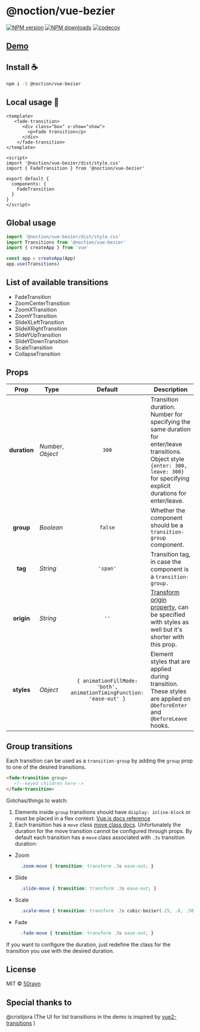 # @noction/vue-bezier

[![NPM version](https://img.shields.io/npm/v/@noction/vue-bezier.svg?style=flat)](https://npmjs.com/package/@noction/vue-bezier)
[![NPM downloads](https://img.shields.io/npm/dm/@noction/vue-bezier.svg?style=flat)](https://npmjs.com/package/@noction/vue-bezier)
[![codecov](https://codecov.io/gh/Noction/vue-bezier/branch/master/graph/badge.svg?token=IJ9ZDYJ65Z)](https://codecov.io/gh/Noction/vue-bezier)

## [Demo](https://noction.github.io/vue-bezier)

## Install :coffee:

```bash
npm i -S @noction/vue-bezier
```

## Local usage :rocket:

```vue
<template>
   <fade-transition>
      <div class="box" v-show="show">
        <p>Fade transition</p>
      </div>
    </fade-transition>
</template>

<script>
import '@noction/vue-bezier/dist/style.css'
import { FadeTransition } from '@noction/vue-bezier'

export default {
  components: {
    FadeTransition
  }
}
</script>
```

## Global usage
```js
import '@noction/vue-bezier/dist/style.css'
import Transitions from '@noction/vue-bezier'
import { createApp } from 'vue'

const app = createApp(App)
app.use(Transitions)
```

## List of available transitions
- FadeTransition
- ZoomCenterTransition
- ZoomXTransition
- ZoomYTransition
- SlideXLeftTransition
- SlideXRightTransition
- SlideYUpTransition
- SlideYDownTransition
- ScaleTransition
- CollapseTransition

## Props

|     Prop     | Type               |                               Default                                | Description                                                                                                                                                                               |
|:------------:|--------------------|:--------------------------------------------------------------------:|-------------------------------------------------------------------------------------------------------------------------------------------------------------------------------------------|
| **duration** | _Number_, _Object_ |                                `300`                                 | Transition duration. Number for specifying the same duration for enter/leave transitions. <br> Object style `{enter: 300, leave: 300}` for specifying explicit durations for enter/leave. |
|  **group**   | _Boolean_          |                               `false`                                | Whether the component should be a `transition-group` component.                                                                                                                           |
|   **tag**    | _String_           |                               `'span'`                               | Transition tag, in case the component is a `transition-group.`                                                                                                                            |
|  **origin**  | _String_           |                                 `''`                                 | [Transform origin property](https://tympanus.net/codrops/css_reference/transform-origin/), can be specified with styles as well but it's shorter with this prop.                          |
|  **styles**  | _Object_           | `{ animationFillMode: 'both', animationTimingFunction: 'ease-out' }` | Element styles that are applied during transition. These styles are applied on `@beforeEnter` and `@beforeLeave` hooks.                                                                   |

## Group transitions
Each transition can be used as a `transition-group` by adding the `group` prop to one of the desired transitions.
```html
<fade-transition group>
   <!--keyed children here-->
</fade-transition>
```
Gotchas/things to watch:
1. Elements inside `group` transitions should have `display: inline-block` or must be placed in a flex context:
   [Vue.js docs reference](https://vuejs.org/v2/guide/transitions.html#List-Move-Transitions)
2. Each transition has a `move` class [move class docs](https://vuejs.org/v2/guide/transitions.html#List-Move-Transitions).
   Unfortunately the duration for the move transition cannot be configured through props. By default each transition has a `move` class associated
   with `.3s` transition duration:

- Zoom
  ```css
    .zoom-move { transition: transform .3s ease-out; }
  ```
- Slide
  ```css
    .slide-move { transition: transform .3s ease-out; }
  ```
- Scale
  ```css
    .scale-move { transition: transform .3s cubic-bezier(.25, .8, .50, 1); }
  ``` 
- Fade
  ```css
    .fade-move { transition: transform .3s ease-out; }
   ``` 
If you want to configure the duration, just redefine the class for the transition you use with the desired duration.

## License

MIT &copy; [50rayn](https://github.com/50rayn)

## Special thanks to

@cristijora (The UI for list transitions in the demo is inspired by [vue2-transitions](https://github.com/BinarCode/vue2-transitions) )  

